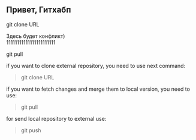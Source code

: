 ## Привет, Гитхабп

git clone URL

Здесь будет конфликт)  
11111111111111111111111

git pull

if you want to clone external repository, you need to use next command:
> git clone URL

if you want to fetch changes and merge them to local version, you need to use:
> git pull

for send local repository to external use:
> git push
